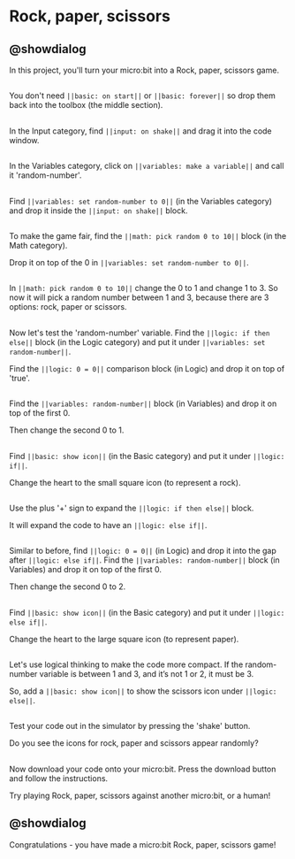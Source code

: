 # Rock, paper, scissors 

## @showdialog 
In this project, you'll turn your micro:bit into a Rock, paper, scissors game. 
## 
You don't need ``||basic: on start||`` or ``||basic: forever||`` so drop them back into the toolbox (the middle section). 


## 
In the Input category, find ``||input: on shake||`` and drag it into the code window. 


## 
In the Variables category, click on ``||variables: make a variable||`` and call it 'random-number'. 


## 
Find ``||variables: set random-number to 0||`` (in the Variables category) and drop it inside the ``||input: on shake||`` block. 


## 
To make the game fair, find the ``||math: pick random 0 to 10||`` block (in the Math category). 


Drop it on top of the 0 in ``||variables: set random-number to 0||``. 


## 
In ``||math: pick random 0 to 10||`` change the 0 to 1 and change 1 to 3. 
So now it will pick a random number between 1 and 3, because there are 3 options: rock, paper or scissors. 


## 
Now let's test the 'random-number' variable. Find the ``||logic: if then else||`` block (in the Logic category) and put it under ``||variables: set random-number||``. 


Find the ``||logic: 0 = 0||`` comparison block (in Logic) and drop it on top of 'true'. 


## 
Find the ``||variables: random-number||`` block (in Variables) and drop it on top of the first 0. 


Then change the second 0 to 1. 


## 
Find ``||basic: show icon||`` (in the Basic category) and put it under ``||logic: if||``. 


Change the heart to the small square icon (to represent a rock). 


## 
Use the plus '+' sign to expand the ``||logic: if then else||`` block. 


It will expand the code to have an ``||logic: else if||``.


## 
Similar to before, find ``||logic: 0 = 0||`` (in Logic) and drop it into the gap after ``||logic: else if||``. 
Find the ``||variables: random-number||`` block (in Variables) and drop it on top of the first 0. 


Then change the second 0 to 2. 


## 
Find ``||basic: show icon||`` (in the Basic category) and put it under ``||logic: else if||``. 


Change the heart to the large square icon (to represent paper). 


## 
Let's use logical thinking to make the code more compact. If the random-number variable is between 1 and 3, and it’s not 1 or 2, it must be 3. 


So, add a ``||basic: show icon||`` to show the scissors icon under ``||logic: else||``. 


## 
Test your code out in the simulator by pressing the 'shake' button. 


Do you see the icons for rock, paper and scissors appear randomly? 


## 
Now download your code onto your micro:bit. Press the download button and follow the instructions. 


Try playing Rock, paper, scissors against another micro:bit, or a human! 


## @showdialog 
Congratulations - you have made a micro:bit Rock, paper, scissors game!
